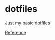 # dotfiles
Just my basic dotfiles

[Reference](https://developer.atlassian.com/blog/2016/02/best-way-to-store-dotfiles-git-bare-repo/)
